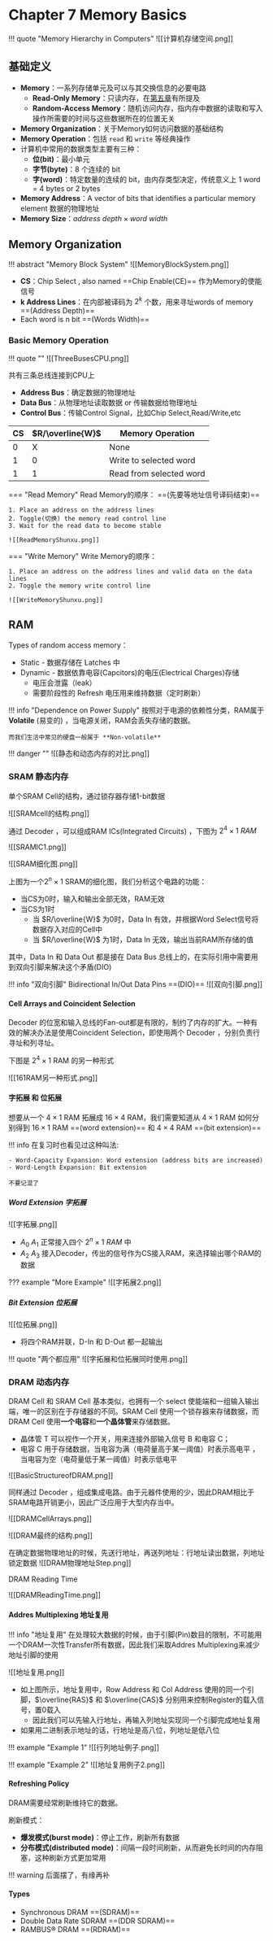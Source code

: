 # Chapter 7 Memory Basics

!!! quote "Memory Hierarchy in Computers"
	![[计算机存储空间.png]]

## 基础定义

- **Memory**：一系列存储单元及可以与其交换信息的必要电路
	- **Read-Only Memory**：只读内存，在[第五章](https://nimisora.top//%E8%AF%BE%E7%A8%8B%E7%AC%94%E8%AE%B0/%E6%95%B0%E5%AD%97%E9%80%BB%E8%BE%91%E8%AE%BE%E8%AE%A1/%E7%90%86%E8%AE%BA%E8%AF%BE%E7%AC%94%E8%AE%B0/Chapter%205%20Digital%20Hardware%20Implementation/#programmable-logic-device)有所提及
	- **Random-Access Memory**：随机访问内存，指内存中数据的读取和写入操作所需要的时间与这些数据所在的位置无关
- **Memory Organization**：关于Memory如何访问数据的基础结构
- **Memory Operation**：包括 `read` 和 `write` 等经典操作
- 计算机中常用的数据类型主要有三种：
	- **位(bit)**：最小单元
	- **字节(byte)**：8 个连续的 bit
	- **字(word)**：特定数量的连续的 bit，由内存类型决定，传统意义上 1 word = 4 bytes or 2 bytes
- **Memory Address**：A vector of bits that identifies a particular memory element 数据的物理地址
- **Memory Size**：$address\ depth\times word\ width$


## Memory Organization

!!! abstract "Memory Block System"
	![[MemoryBlockSystem.png]]

- **CS**：Chip Select , also named ==Chip Enable(CE)==  作为Memory的使能信号
- **k Address Lines**：在内部被译码为 $2^k$ 个数，用来寻址words of memory ==(Address Depth)==
- Each word is n bit ==(Words Width)==

### Basic Memory Operation
!!! quote ""
	![[ThreeBusesCPU.png]]

共有三条总线连接到CPU上

- **Address Bus**：确定数据的物理地址
- **Data Bus**：从物理地址读取数据 or 传输数据给物理地址
- **Control Bus**：传输Control Signal，比如Chip Select,Read/Write,etc

| CS  | $R/\overline{W}$ | Memory Operation        |
| --- | ---------------- | ----------------------- |
| 0   | X                | None                    |
| 1   | 0                | Write to selected word  |
| 1   | 1                | Read from selected word |


=== "Read Memory"
	Read Memory的顺序： ==(先要等地址信号译码结束)==
	
	1. Place an address on the address lines
	2. Toggle(切换) the memory read control line
	3. Wait for the read data to become stable
	
	![[ReadMemoryShunxu.png]]
	
=== "Write Memory"
	Write Memory的顺序：
	
	1. Place an address on the address lines and valid data on the data lines
	2. Toggle the memory write control line
	
	![[WriteMemoryShunxu.png]]

## RAM

Types of random access memory：

- Static - 数据存储在 Latches 中
- Dynamic - 数据依靠电容(Capcitors)的电压(Electrical Charges)存储
	- 电压会泄露（leak）
	- 需要阶段性的 Refresh 电压用来维持数据（定时刷新）

!!! info "Dependence on Power Supply"
	按照对于电源的依赖性分类，RAM属于 **Volatile** (易变的) ，当电源关闭，RAM会丢失存储的数据。
	
	而我们生活中常见的硬盘一般属于 **Non-volatile**


!!! danger ""
	![[静态和动态内存的对比.png]]

### SRAM 静态内存

单个SRAM Cell的结构，通过锁存器存储1-bit数据

![[SRAMcell的结构.png]]

通过 Decoder ，可以组成RAM ICs(Integrated Circuits) ，下图为 $2^4\times 1\ RAM$

![[SRAMIC1.png]]

![[SRAM细化图.png]]

上图为一个$2^n\times 1$ SRAM的细化图，我们分析这个电路的功能：

- 当CS为0时，输入和输出全部无效，RAM无效
- 当CS为1时
	- 当 $R/\overline{W}$ 为0时，Data In 有效，并根据Word Select信号将数据存入对应的Cell中
	- 当 $R/\overline{W}$ 为1时，Data In 无效，输出当前RAM所存储的值

其中，Data In 和 Data Out 都是接在 Data Bus 总线上的，在实际引用中需要用到双向引脚来解决这个矛盾(DIO)

!!! info "双向引脚"
	Bidirectional In/Out Data Pins ==(DIO)==
	![[双向引脚.png]]

#### Cell Arrays and Coincident Selection
Decoder 的位宽和输入总线的Fan-out都是有限的，制约了内存的扩大。一种有效的解决办法是使用Coincident Selection，即使用两个 Decoder ，分别负责行寻址和列寻址。

下图是 $2^4\times 1$ RAM 的另一种形式

![[161RAM另一种形式.png]]

#### 字拓展 和 位拓展
想要从一个 $4\times 1$ RAM 拓展成 $16\times 4$ RAM，我们需要知道从 $4\times 1$ RAM 如何分别得到 $16\times 1$ RAM ==(word extension)== 和 $4\times 4$ RAM ==(bit extension)==

!!! info
	在复习时也看见过这种叫法:
	
	- Word-Capacity Expansion: Word extension (address bits are increased)
	- Word-Length Expansion: Bit extension
	
	不要记混了

##### Word Extension 字拓展

![[字拓展.png]]

- $A_0$ $A_1$ 正常接入四个 $2^n \times 1\ RAM$ 中
- $A_2$ $A_3$ 接入Decoder，传出的信号作为CS接入RAM，来选择输出哪个RAM的数据

??? example "More Example"
	![[字拓展2.png]]

##### Bit Extension 位拓展

![[位拓展.png]]

- 将四个RAM并联，D-In 和 D-Out 都一起输出


!!! quote "两个都应用"
	![[字拓展和位拓展同时使用.png]]

### DRAM 动态内存
DRAM Cell 和 SRAM Cell 基本类似，也拥有一个 select 使能端和一组输入输出端，唯一的区别在于存储器的不同。SRAM Cell 使用一个锁存器来存储数据，而 DRAM Cell 使用**一个电容**和**一个晶体管**来存储数据。

- 晶体管 T 可以视作一个开关，用来连接外部输入信号 B 和电容 C；
- 电容 C 用于存储数据，当电容为满（电荷量高于某一阈值）时表示高电平 ，当电容为空（电荷量低于某一阈值）时表示低电平

![[BasicStructureofDRAM.png]]


同样通过 Decoder ，组成集成电路。由于元器件使用的少，因此DRAM相比于SRAM电路开销更小，因此广泛应用于大型内存当中。

![[DRAMCellArrays.png]]



![[DRAM最终的结构.png]]


在确定数据物理地址的时候，先送行地址，再送列地址：行地址读出数据，列地址锁定数据
![[DRAM物理地址Step.png]]


DRAM Reading Time

![[DRAMReadingTime.png]]

#### Addres Multiplexing 地址复用

!!! info "地址复用"
	在处理较大数据的时候，由于引脚(Pin)数目的限制，不可能用一个DRAM一次性Transfer所有数据，因此我们采取Addres Multiplexing来减少地址引脚的使用

![[地址复用.png]]

- 如上图所示，地址复用中，Row Address 和 Col Address 使用的同一个引脚，$\overline{RAS}$ 和 $\overline{CAS}$ 分别用来控制Register的载入信号，置0载入
	- 因此我们可以先输入行地址，再输入列地址实现同一个引脚完成地址复用
- 如果用二进制表示地址的话，行地址是高八位，列地址是低八位

!!! example "Example 1"
	![[行列地址例子.png]]

!!! example "Example 2"
	![[地址复用例子2.png]]


#### Refreshing Policy
DRAM需要经常刷新维持它的数据。

刷新模式：

- **爆发模式(burst mode)**：停止工作，刷新所有数据
- **分布模式(distributed mode)**：间隔一段时间刷新，从而避免长时间的内存阻塞，这种刷新方式更加常用

!!! warning
	后面摆了，有缘再补

#### Types

- Synchronous DRAM ==(SDRAM)==
- Double Data Rate SDRAM ==(DDR SDRAM)==
- RAMBUS® DRAM ==(RDRAM)==

